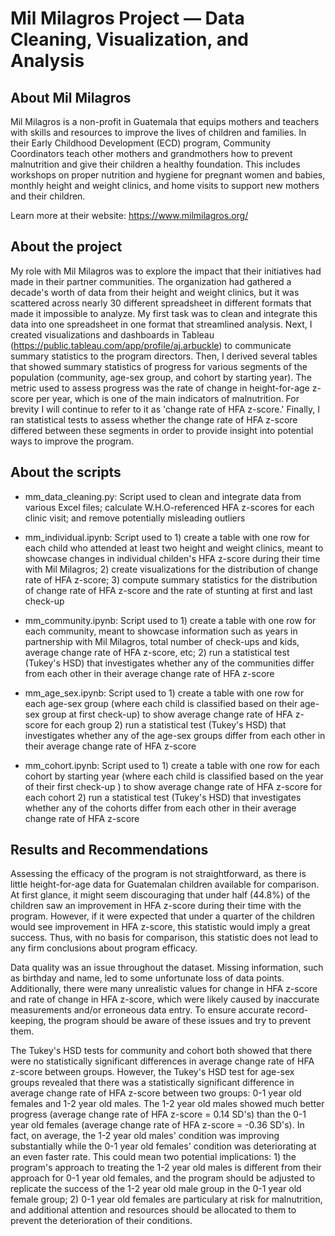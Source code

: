 # Mil Milagros Project — Data Cleaning, Visualization, and Analysis

## About Mil Milagros 
Mil Milagros is a non-profit in Guatemala that equips mothers and teachers with skills and resources to improve the lives of children and families. In their Early Childhood Development (ECD) program, Community Coordinators teach other mothers and grandmothers how to prevent malnutrition and give their children a healthy foundation. This includes workshops on proper nutrition and hygiene for pregnant women and babies, monthly height and weight clinics, and home visits to support new mothers and their children. 

Learn more at their website: https://www.milmilagros.org/

## About the project
My role with Mil Milagros was to explore the impact that their initiatives had made in their partner communities. The organization had gathered a decade's worth of data from their height and weight clinics, but it was scattered across nearly 30 different spreadsheet in different formats that made it impossible to analyze. My first task was to clean and integrate this data into one spreadsheet in one format that streamlined analysis. Next, I created visualizations and dashboards in Tableau (https://public.tableau.com/app/profile/aj.arbuckle) to communicate summary statistics to the program directors. Then, I derived several tables that showed summary statistics of progress for various segments of the population (community, age-sex group, and cohort by starting year). The metric used to assess progress was the rate of change in height-for-age z-score per year, which is one of the main indicators of malnutrition. For brevity I will continue to refer to it as 'change rate of HFA z-score.' Finally, I ran statistical tests to assess whether the change rate of HFA z-score differed between these segments in order to provide insight into potential ways to improve the program. 

## About the scripts
* mm_data_cleaning.py: Script used to clean and integrate data from various Excel files; calculate W.H.O-referenced HFA z-scores for each clinic visit; and remove potentially misleading outliers
  
* mm_individual.ipynb: Script used to 1) create a table with one row for each child who attended at least two height and weight clinics, meant to showcase changes in individual childen's HFA z-score during their time with Mil Milagros; 2) create visualizations for the distribution of change rate of HFA z-score; 3) compute summary statistics for the distribution of change rate of HFA z-score and the rate of stunting at first and last check-up

* mm_community.ipynb: Script used to 1) create a table with one row for each community, meant to showcase information such as years in partnership with Mil Milagros, total number of check-ups and kids, average change rate of HFA z-score, etc; 2) run a statistical test (Tukey's HSD) that investigates whether any of the communities differ from each other in their average change rate of HFA z-score

* mm_age_sex.ipynb: Script used to 1) create a table with one row for each age-sex group (where each child is classified based on their age-sex group at first check-up) to show average change rate of HFA z-score for each group 2) run a statistical test (Tukey's HSD) that investigates whether any of the age-sex groups differ from each other in their average change rate of HFA z-score

* mm_cohort.ipynb: Script used to 1) create a table with one row for each cohort by starting year (where each child is classified based on the year of their first check-up ) to show average change rate of HFA z-score for each cohort 2) run a statistical test (Tukey's HSD) that investigates whether any of the cohorts differ from each other in their average change rate of HFA z-score

## Results and Recommendations 
Assessing the efficacy of the program is not straightforward, as there is little height-for-age data for Guatemalan children available for comparison. At first glance, it might seem discouraging that under half (44.8%) of the children saw an improvement in HFA z-score during their time with the program. However, if it were expected that under a quarter of the children would see improvement in HFA z-score, this statistic would imply a great success. Thus, with no basis for comparison, this statistic does not lead to any firm conclusions about program efficacy. 

Data quality was an issue throughout the dataset. Missing information, such as birthday and name, led to some unfortunate loss of data points. Additionally, there were many unrealistic values for change in HFA z-score and rate of change in HFA z-score, which were likely caused by inaccurate measurements and/or erroneous data entry. To ensure accurate record-keeping, the program should be aware of these issues and try to prevent them. 

The Tukey's HSD tests for community and cohort both showed that there were no statistically significant differences in average change rate of HFA z-score between groups. However, the Tukey's HSD test for age-sex groups revealed that there was a statistically significant difference in average change rate of HFA z-score between two groups: 0-1 year old females and 1-2 year old males. The 1-2 year old males showed much better progress (average change rate of HFA z-score = 0.14 SD's) than the 0-1 year old females (average change rate of HFA z-score = -0.36 SD's). In fact, on average, the 1-2 year old males' condition was improving substantially while the 0-1 year old females' condition was deteriorating at an even faster rate. This could mean two potential implications: 1) the program's approach to treating the 1-2 year old males is different from their approach for 0-1 year old females, and the program should be adjusted to replicate the success of the 1-2 year old male group in the 0-1 year old female group; 2) 0-1 year old females are particulary at risk for malnutrition, and additional attention and resources should be allocated to them to prevent the deterioration of their conditions.


  


